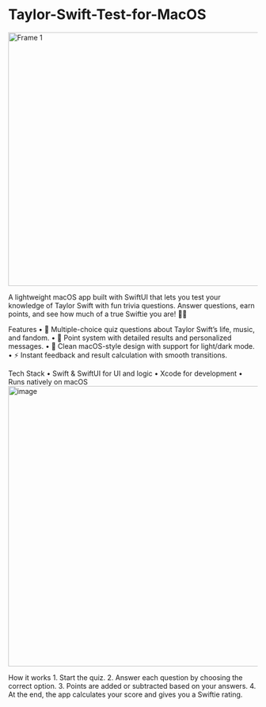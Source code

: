 # Taylor-Swift-Test-for-MacOS
<img width="512" height="512" alt="Frame 1" src="https://github.com/user-attachments/assets/08c14f2c-1afe-4c89-9b65-7fee7a0c840e" />

A lightweight macOS app built with SwiftUI that lets you test your knowledge of Taylor Swift with fun trivia questions.
Answer questions, earn points, and see how much of a true Swiftie you are! 🎤✨

Features
	•	📝 Multiple-choice quiz questions about Taylor Swift’s life, music, and fandom.
	•	🎯 Point system with detailed results and personalized messages.
	•	💎 Clean macOS-style design with support for light/dark mode.
	•	⚡️ Instant feedback and result calculation with smooth transitions.

 Tech Stack
	•	Swift & SwiftUI for UI and logic
	•	Xcode for development
	•	Runs natively on macOS
<img width="649" height="566" alt="image" src="https://github.com/user-attachments/assets/5c2bc6c0-2216-4ad2-a3f4-6c37b5a54d96" />

How it works
	1.	Start the quiz.
	2.	Answer each question by choosing the correct option.
	3.	Points are added or subtracted based on your answers.
	4.	At the end, the app calculates your score and gives you a Swiftie rating.
